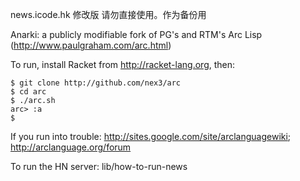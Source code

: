 news.icode.hk 修改版 请勿直接使用。作为备份用

Anarki: a publicly modifiable fork of PG's and RTM's Arc Lisp (http://www.paulgraham.com/arc.html)

To run, install Racket from http://racket-lang.org, then:

    $ git clone http://github.com/nex3/arc
    $ cd arc
    $ ./arc.sh
    arc> :a
    $

If you run into trouble: http://sites.google.com/site/arclanguagewiki; http://arclanguage.org/forum

To run the HN server: lib/how-to-run-news
